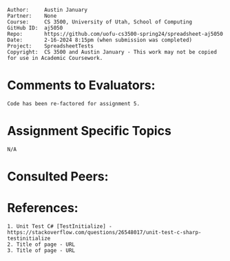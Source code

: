 ﻿```
Author:     Austin January
Partner:    None
Course:     CS 3500, University of Utah, School of Computing
GitHub ID:  aj5050
Repo:       https://github.com/uofu-cs3500-spring24/spreadsheet-aj5050
Date:       2-16-2024 8:15pm (when submission was completed) 
Project:    SpreadsheetTests
Copyright:  CS 3500 and Austin January - This work may not be copied for use in Academic Coursework.
```

# Comments to Evaluators:
    Code has been re-factored for assignment 5.
# Assignment Specific Topics
    N/A

# Consulted Peers:
    

# References:

    1. Unit Test C# [TestInitialize] - https://stackoverflow.com/questions/26548017/unit-test-c-sharp-testinitialize
    2. Title of page - URL
    3. Title of page - URL